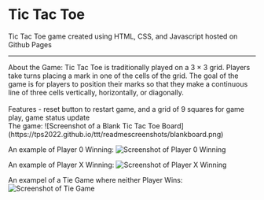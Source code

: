 # Tic Tac Toe
Tic Tac Toe game created using HTML, CSS, and Javascript
hosted on Github Pages
<hr>
About the Game: Tic Tac Toe is traditionally played on a 3 × 3 grid. Players take turns placing a mark in one of the cells of the grid. The goal of the game is for players to position their marks so that they make a continuous line of three cells vertically, horizontally, or diagonally.     
<br /><br />
Features -  reset button to restart game, and a grid of 9 squares for game play, game status update
<br/>
The game:
![Screenshot of a Blank Tic Tac Toe Board](https://tps2022.github.io/ttt/readmescreenshots/blankboard.png)

An example of Player 0 Winning:
![Screenshot of Player 0 Winning](https://tps2022.github.io/ttt/readmescreenshots/player0win.png)

An example of Player X Winning:
![Screenshot of Player X Winning](https://tps2022.github.io/ttt/readmescreenshots/playerXwin.png)

An exampel of a Tie Game where neither Player Wins:
![Screenshot of Tie Game](https://tps2022.github.io/ttt/readmescreenshots/tiegame.png)
